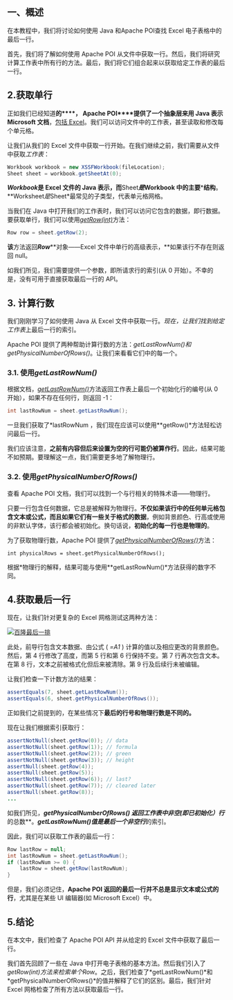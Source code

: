 ## **一、概述**

在本教程中，我们将讨论如何使用 Java 和Apache POI查找 Excel 电子表格中的最后一行。

首先，我们将了解如何使用 Apache POI 从文件中获取一行。然后，我们将研究计算工作表中所有行的方法。最后，我们将它们组合起来以获取给定工作表的最后一行。

## **2.获取单行**

正如我们已经知道**的****， Apache POI****提供了一个抽象层来用 Java 表示 Microsoft 文档**，[包括 Excel](https://www.baeldung.com/java-microsoft-excel)。我们可以访问文件中的工作表，甚至读取和修改每个单元格。

让我们从我们的 Excel 文件中获取一行开始。在我们继续之前，我们需要从文件中获取*工作表*：

```java
Workbook workbook = new XSSFWorkbook(fileLocation);
Sheet sheet = workbook.getSheetAt(0);
```

***Workbook*****是 Excel 文件的 Java 表示，而**Sheet***是*Workbook 中的主要*****结构**。**Worksheet*是*Sheet*最常见的子类型，代表单元格网格。

当我们在 Java 中打开我们的工作表时，我们可以访问它包含的数据，即行数据。要获取单行，我们可以使用[*getRow(int)*](https://poi.apache.org/apidocs/dev/org/apache/poi/ss/usermodel/Sheet.html#getRow-int-)方法：

```java
Row row = sheet.getRow(2);
```

**该**方法返回***Row*****对象——Excel 文件中单行的高级表示，**如果该行不存在则返回 null。

如我们所见，我们需要提供一个参数，即所请求行的索引(从 0 开始）。不幸的是，没有可用于直接获取最后一行的 API。

## **3. 计算行数**

我们刚刚学习了如何使用 Java 从 Excel 文件中获取一行。*现在，让我们找到给定工作表*上最后一行的索引。

Apache POI 提供了两种帮助计算行数的方法：*getLastRowNum()*和*getPhysicalNumberOfRows()*。让我们来看看它们中的每一个。

### **3.1. 使用*getLastRowNum()***

根据文档，[*getLastRowNum()*](https://poi.apache.org/apidocs/dev/org/apache/poi/ss/usermodel/Sheet.html#getLastRowNum--)方法返回工作表上最后一个初始化行的编号(从 0 开始），如果不存在任何行，则返回 -1：

```java
int lastRowNum = sheet.getLastRowNum();
```

一旦我们获取了*lastRowNum ，我们现在应该可以使用**getRow()*方法轻松访问最后一行。

我们应该注意，**之前有内容但后来设置为空的行可能仍被算作行**。因此，结果可能不如预期。要理解这一点，我们需要更多地了解物理行。

### **3.2. 使用*getPhysicalNumberOfRows()***

查看 Apache POI 文档，我们可以找到一个与行相关的特殊术语——物理行。

只要一行包含任何数据，它总是被解释为物理行。**不仅如果该行中的任何单元格包含文本或公式，而且如果它们有一些关于格式的数据**，例如背景颜色、行高或使用的非默认字体，该行都会被初始化。换句话说，**初始化的每一行也是物理的**。

为了获取物理行数，Apache POI 提供了[*getPhysicalNumberOfRows()*](https://poi.apache.org/apidocs/dev/org/apache/poi/ss/usermodel/Sheet.html#getPhysicalNumberOfRows--)方法：

```
int physicalRows = sheet.getPhysicalNumberOfRows();
```

根据*物理行的解释，结果可能与使用**getLastRowNum()*方法获得的数字不同。

## **4.获取最后一行**

现在，让我们针对更复杂的 Excel 网格测试这两种方法：

[![百隆最后一排](https://www.baeldung.com/wp-content/uploads/2022/03/baeldung-lastrow.jpg)](https://www.baeldung.com/wp-content/uploads/2022/03/baeldung-lastrow.jpg)

此处，前导行包含文本数据、由公式 ( *=A1* ) 计算的值以及相应更改的背景颜色。然后，第 4 行修改了高度，而第 5 行和第 6 行保持不变。第 7 行再次包含文本。在第 8 行，文本之前被格式化但后来被清除。第 9 行及后续行未被编辑。

让我们检查一下计数方法的结果：

```java
assertEquals(7, sheet.getLastRowNum());
assertEquals(6, sheet.getPhysicalNumberOfRows());
```

正如我们之前提到的，在某些情况下**最后的行号和物理行数是不同的。**

现在让我们根据索引获取行：

```java
assertNotNull(sheet.getRow(0)); // data
assertNotNull(sheet.getRow(1)); // formula
assertNotNull(sheet.getRow(2)); // green
assertNotNull(sheet.getRow(3)); // height
assertNull(sheet.getRow(4));
assertNull(sheet.getRow(5));
assertNotNull(sheet.getRow(6)); // last?
assertNotNull(sheet.getRow(7)); // cleared later
assertNull(sheet.getRow(8));
...
```

如我们所见，***getPhysicalNumberOfRows() 返回工作表中非空(即已初始化）**行*****的总数**。***getLastRowNum()*值是最后一个非空*行***的索引。

因此，我们可以获取工作表的最后一行：

```java
Row lastRow = null;
int lastRowNum = sheet.getLastRowNum();
if (lastRowNum >= 0) {
    lastRow = sheet.getRow(lastRowNum);
}
```

但是，我们必须记住，**Apache POI 返回的最后一行并不总是显示文本或公式的行**，尤其是在某些 UI 编辑器(如 Microsoft Excel）中。

## **5.结论**

在本文中，我们检查了 Apache POI API 并从给定的 Excel 文件中获取了最后一行。

我们首先回顾了一些在 Java 中打开电子表格的基本方法。然后我们引入了*getRow(int)*方法来检索单个*Row*。之后，我们检查了*getLastRowNum()*和 *getPhysicalNumberOfRows()*的值并解释了它们的区别。最后，我们针对 Excel 网格检查了所有方法以获取最后一行。